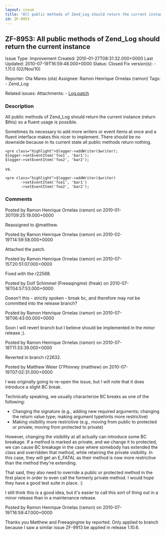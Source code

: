 ```yaml
---
layout: issue
title: "All public methods of Zend_Log should return the current instance"
id: ZF-8953
---
```


ZF-8953: All public methods of Zend\_Log should return the current instance
---------------------------------------------------------------------------

 Issue Type: Improvement Created: 2010-01-27T08:31:32.000+0000 Last Updated: 2010-07-19T16:59:48.000+0000 Status: Closed Fix version(s): - 1.11.0 (02/Nov/10)
 
 Reporter:  Ota Mares (ota)  Assignee:  Ramon Henrique Ornelas (ramon)  Tags: - Zend\_Log
 
 Related issues: 
 Attachments: - [Log.patch](/issues/secure/attachment/12772/Log.patch)
 
### Description

All public methods of Zend\_Log should return the current instance (return $this) so a fluent usage is possible.

Sometimes its necessary to add more writers or event items at once and a fluent interface makes this nicer to implement. There should be no downside because in its current state all public methods return nothing.

 
    <pre class="highlight">$logger->addWriter($writer);
    $logger->setEventItem('foo1', 'bar1');
    $logger->setEventItem('foo2', 'bar2');

vs.

 
    <pre class="highlight">$logger->addWriter($writer)
           ->setEventItem('foo1', 'bar1')
           ->setEventItem('foo2', 'bar2');

 

 

### Comments

Posted by Ramon Henrique Ornelas (ramon) on 2010-01-30T09:25:19.000+0000

Reassigned to @matthew.

 

 

Posted by Ramon Henrique Ornelas (ramon) on 2010-02-19T14:59:58.000+0000

Attached the patch.

 

 

Posted by Ramon Henrique Ornelas (ramon) on 2010-07-15T20:51:07.000+0000

Fixed with the r22568.

 

 

Posted by Dolf Schimmel (Freeaqingme) (freak) on 2010-07-18T04:57:53.000+0000

Doesn't this - strictly spoken - break bc, and therefore may not be committed into the release branch?

 

 

Posted by Ramon Henrique Ornelas (ramon) on 2010-07-18T06:43:00.000+0000

Soon I will revert branch but I believe should be implemented in the minor release ;).

 

 

Posted by Ramon Henrique Ornelas (ramon) on 2010-07-18T11:33:39.000+0000

Reverted in branch r22632.

 

 

Posted by Matthew Weier O'Phinney (matthew) on 2010-07-19T07:02:31.000+0000

I was originally going to re-open the issue, but I will note that it does introduce a slight BC break.

Technically speaking, we usually characterize BC breaks as one of the following:

- Changing the signature (e.g., adding new required arguments; changing the return value type; making argument typehints more restrictive)
- Making visibility more restrictive (e.g., moving from public to protected or private; moving from protected to private)

However, changing the visibility at all actually can introduce some BC breakage. If a method is marked as private, and we change it to protected, we can cause BC breakage in the case where somebody has extended the class and overridden that method, while retaining the private visibility. In this case, they will get an E\_FATAL as their method is now more restrictive than the method they're extending.

That said, they also need to override a public or protected method in the first place in order to even call the formerly private method. I would hope they have a good test suite in place. :)

I still think this is a good idea, but it's easier to call this sort of thing out in a minor release than in a maintenance release.

 

 

Posted by Ramon Henrique Ornelas (ramon) on 2010-07-19T16:59:47.000+0000

Thanks you Matthew and Freeaqingme by reported. Only applied to branch because I saw a similar issue ZF-9913 be applied in release 1.10.6.

 

 